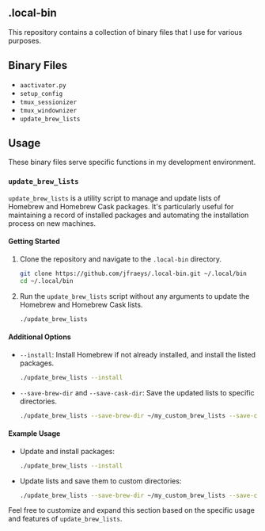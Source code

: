 ## .local-bin

This repository contains a collection of binary files that I use for various purposes.

## Binary Files

- `aactivator.py`
- `setup_config`
- `tmux_sessionizer`
- `tmux_windownizer`
- `update_brew_lists`

## Usage

These binary files serve specific functions in my development environment.

### `update_brew_lists`

`update_brew_lists` is a utility script to manage and update lists of Homebrew and Homebrew Cask packages. It's particularly useful for maintaining a record of installed packages and automating the installation process on new machines.

#### Getting Started

1. Clone the repository and navigate to the `.local-bin` directory.

    ```bash
    git clone https://github.com/jfraeys/.local-bin.git ~/.local/bin
    cd ~/.local/bin
    ```

2. Run the `update_brew_lists` script without any arguments to update the Homebrew and Homebrew Cask lists.

    ```bash
    ./update_brew_lists
    ```

#### Additional Options

- `--install`: Install Homebrew if not already installed, and install the listed packages.
  
    ```bash
    ./update_brew_lists --install
    ```

- `--save-brew-dir` and `--save-cask-dir`: Save the updated lists to specific directories.
  
    ```bash
    ./update_brew_lists --save-brew-dir ~/my_custom_brew_lists --save-cask-dir ~/my_custom_cask_lists
    ```

#### Example Usage

- Update and install packages:

    ```bash
    ./update_brew_lists --install
    ```

- Update lists and save them to custom directories:

    ```bash
    ./update_brew_lists --save-brew-dir ~/my_custom_brew_lists --save-cask-dir ~/my_custom_cask_lists
    ```

Feel free to customize and expand this section based on the specific usage and features of `update_brew_lists`.
